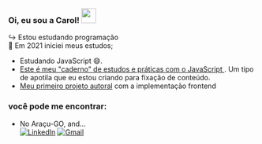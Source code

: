 ### Oi, eu sou a Carol! <img src="https://media.giphy.com/media/hvRJCLFzcasrR4ia7z/giphy.gif" width="30px">  

:arrow_right_hook: Estou estudando programação<br>
:twisted_rightwards_arrows: Em 2021 iniciei meus estudos;<br>

- Estudando JavaScript 😄.
- [Este é meu "caderno" de estudos e práticas com o JavaScript ](https://github.com/Carolzita001/Caderno-de-JavaScript). Um tipo de apotila que eu estou criando para fixação de conteúdo.
- [Meu primeiro projeto autoral](https://github.com/Carolzita001/BEE) com a implementação frontend<br>

### você pode me encontrar:

- No Araçu-GO, and... <br>
[![LinkedIn](https://img.shields.io/static/v1?label=&message=LinkedIn&color=blue&style=flat-square&logo=LinkedIn&logoColor=white)](https://www.linkedin.com/in/ana-carolina-texeira-lino-695199235/)
[![Gmail](https://img.shields.io/static/v1?label=&message=caroltex2004@gmail.com&color=red&style=flat-square&logo=Gmail&logoColor=white)](mailto:caroltex2004@gmail.com)
